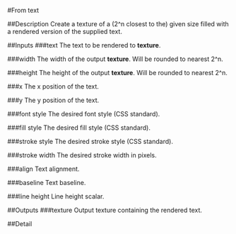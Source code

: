 #From text

##Description
Create a texture of a (2^n closest to the) given size filled with a rendered version of the supplied text.

##Inputs
###text
The text to be rendered to **texture**.

###width
The width of the output **texture**. Will be rounded to nearest 2^n.

###height
The height of the output **texture**. Will be rounded to nearest 2^n.

###x
The x position of the text.

###y
The y position of the text.

###font style
The desired font style (CSS standard).

###fill style
The desired fill style (CSS standard).

###stroke style
The desired stroke style (CSS standard).

###stroke width
The desired stroke width in pixels.

###align
Text alignment.

###baseline
Text baseline.

###line height
Line height scalar.

##Outputs
###texture
Output texture containing the rendered text.

##Detail

